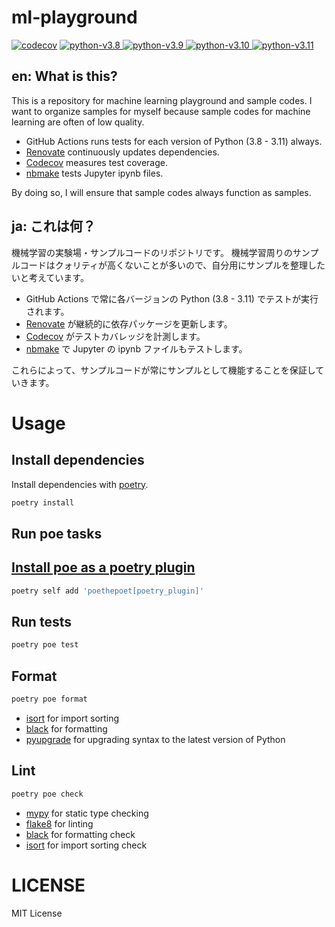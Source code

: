 # ml-playground

[![codecov](https://codecov.io/gh/kitsuyui/ml-playground/branch/main/graph/badge.svg?token=DW0671X9QF)](https://codecov.io/gh/kitsuyui/ml-playground)
[
![python-v3.8](https://img.shields.io/badge/python-v3.8-blue)
![python-v3.9](https://img.shields.io/badge/python-v3.9-blue)
![python-v3.10](https://img.shields.io/badge/python-v3.10-blue)
![python-v3.11](https://img.shields.io/badge/python-v3.11-blue)
](https://github.com/kitsuyui/ml-playground/actions/workflows/python-test.yml?query=branch%3Amain)

## en: What is this?

This is a repository for machine learning playground and sample codes.
I want to organize samples for myself because sample codes for machine learning are often of low quality.

- GitHub Actions runs tests for each version of Python (3.8 - 3.11) always.
- [Renovate](https://github.com/apps/renovate) continuously updates dependencies.
- [Codecov](https://app.codecov.io/gh/kitsuyui/ml-playground) measures test coverage.
- [nbmake](https://github.com/treebeardtech/nbmake) tests Jupyter ipynb files.

By doing so, I will ensure that sample codes always function as samples.

## ja: これは何？

機械学習の実験場・サンプルコードのリポジトリです。
機械学習周りのサンプルコードはクォリティが高くないことが多いので、自分用にサンプルを整理したいと考えています。

- GitHub Actions で常に各バージョンの Python (3.8 - 3.11) でテストが実行されます。
- [Renovate](https://github.com/apps/renovate) が継続的に依存パッケージを更新します。
- [Codecov](https://app.codecov.io/gh/kitsuyui/ml-playground) がテストカバレッジを計測します。
- [nbmake](https://github.com/treebeardtech/nbmake) で Jupyter の ipynb ファイルもテストします。

これらによって、サンプルコードが常にサンプルとして機能することを保証していきます。

# Usage

## Install dependencies

Install dependencies with [poetry](https://python-poetry.org/).

```sh
poetry install
```

## Run poe tasks

## [Install poe as a poetry plugin](https://github.com/nat-n/poethepoet#installation)

```sh
poetry self add 'poethepoet[poetry_plugin]'
```

## Run tests

```sh
poetry poe test
```

## Format

```sh
poetry poe format
```

- [isort](https://pycqa.github.io/isort/) for import sorting
- [black](https://black.readthedocs.io/en/stable/) for formatting
- [pyupgrade](https://github.com/asottile/pyupgrade) for upgrading syntax to the latest version of Python

## Lint

```sh
poetry poe check
```

- [mypy](https://mypy.readthedocs.io/en/stable/) for static type checking
- [flake8](https://flake8.pycqa.org/en/latest/) for linting
- [black](https://black.readthedocs.io/en/stable/) for formatting check
- [isort](https://pycqa.github.io/isort/) for import sorting check

# LICENSE

MIT License
